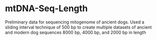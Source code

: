 # mtDNA-Seq-Length
Preliminary data for sequencing mitogenome of ancient dogs.
Used a sliding interval technique of 500 bp to create multiple datasets of ancient and modern dog sequences 8000 bp, 4000 bp, and 2000 bp in length


